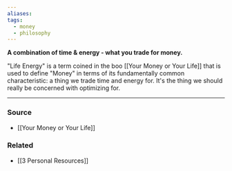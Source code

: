 ```yaml
---
aliases: 
tags:
  - money
  - philosophy
---
```

**A combination of time & energy - what you trade for money.**

"Life Energy" is a term coined in the boo [[Your Money or Your Life]] that is used to define "Money" in terms of its fundamentally common characteristic: a thing we trade time and energy for. It's the thing we should really be concerned with optimizing for. 

---

### Source
- [[Your Money or Your Life]]

### Related
- [[3 Personal Resources]]